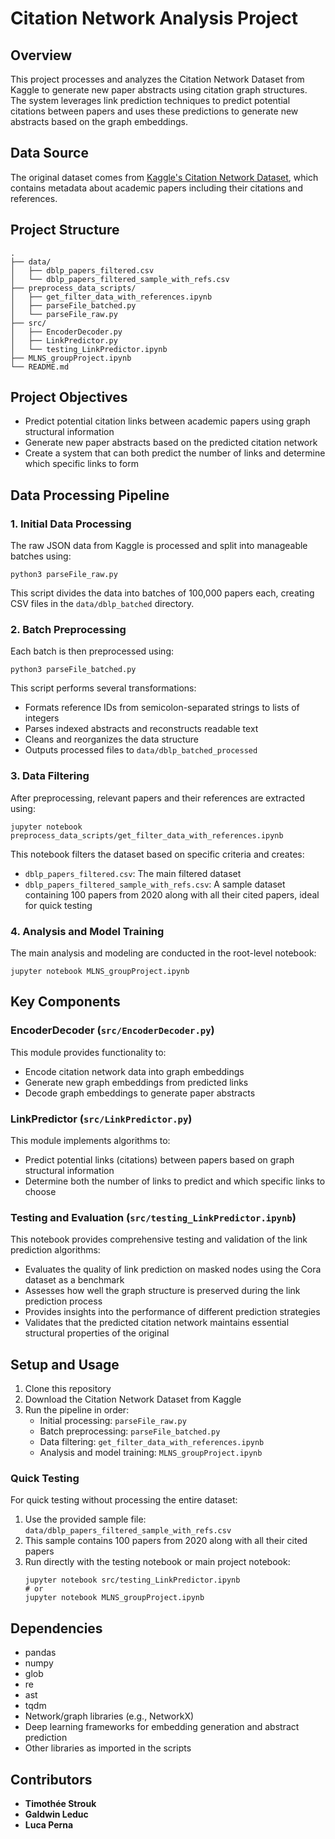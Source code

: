 # Citation Network Analysis Project

## Overview
This project processes and analyzes the Citation Network Dataset from Kaggle to generate new paper abstracts using citation graph structures. The system leverages link prediction techniques to predict potential citations between papers and uses these predictions to generate new abstracts based on the graph embeddings.

## Data Source
The original dataset comes from [Kaggle's Citation Network Dataset](https://www.kaggle.com/datasets/mathurinache/citation-network-dataset/data), which contains metadata about academic papers including their citations and references.

## Project Structure
```
.
├── data/
│   ├── dblp_papers_filtered.csv
│   └── dblp_papers_filtered_sample_with_refs.csv
├── preprocess_data_scripts/
│   ├── get_filter_data_with_references.ipynb
│   ├── parseFile_batched.py
│   └── parseFile_raw.py
├── src/
│   ├── EncoderDecoder.py
│   ├── LinkPredictor.py
│   └── testing_LinkPredictor.ipynb
├── MLNS_groupProject.ipynb
└── README.md
```

## Project Objectives
- Predict potential citation links between academic papers using graph structural information
- Generate new paper abstracts based on the predicted citation network
- Create a system that can both predict the number of links and determine which specific links to form

## Data Processing Pipeline

### 1. Initial Data Processing
The raw JSON data from Kaggle is processed and split into manageable batches using:
```
python3 parseFile_raw.py
```
This script divides the data into batches of 100,000 papers each, creating CSV files in the `data/dblp_batched` directory.

### 2. Batch Preprocessing
Each batch is then preprocessed using:
```
python3 parseFile_batched.py
```
This script performs several transformations:
- Formats reference IDs from semicolon-separated strings to lists of integers
- Parses indexed abstracts and reconstructs readable text
- Cleans and reorganizes the data structure
- Outputs processed files to `data/dblp_batched_processed`

### 3. Data Filtering
After preprocessing, relevant papers and their references are extracted using:
```
jupyter notebook preprocess_data_scripts/get_filter_data_with_references.ipynb
```
This notebook filters the dataset based on specific criteria and creates:
- `dblp_papers_filtered.csv`: The main filtered dataset
- `dblp_papers_filtered_sample_with_refs.csv`: A sample dataset containing 100 papers from 2020 along with all their cited papers, ideal for quick testing

### 4. Analysis and Model Training
The main analysis and modeling are conducted in the root-level notebook:
```
jupyter notebook MLNS_groupProject.ipynb
```

## Key Components

### EncoderDecoder (`src/EncoderDecoder.py`)
This module provides functionality to:
- Encode citation network data into graph embeddings
- Generate new graph embeddings from predicted links
- Decode graph embeddings to generate paper abstracts

### LinkPredictor (`src/LinkPredictor.py`)
This module implements algorithms to:
- Predict potential links (citations) between papers based on graph structural information
- Determine both the number of links to predict and which specific links to choose

### Testing and Evaluation (`src/testing_LinkPredictor.ipynb`)
This notebook provides comprehensive testing and validation of the link prediction algorithms:
- Evaluates the quality of link prediction on masked nodes using the Cora dataset as a benchmark
- Assesses how well the graph structure is preserved during the link prediction process
- Provides insights into the performance of different prediction strategies
- Validates that the predicted citation network maintains essential structural properties of the original

## Setup and Usage

1. Clone this repository
2. Download the Citation Network Dataset from Kaggle
3. Run the pipeline in order:
   - Initial processing: `parseFile_raw.py`
   - Batch preprocessing: `parseFile_batched.py`
   - Data filtering: `get_filter_data_with_references.ipynb`
   - Analysis and model training: `MLNS_groupProject.ipynb`

### Quick Testing
For quick testing without processing the entire dataset:
1. Use the provided sample file: `data/dblp_papers_filtered_sample_with_refs.csv`
2. This sample contains 100 papers from 2020 along with all their cited papers
3. Run directly with the testing notebook or main project notebook:
   ```
   jupyter notebook src/testing_LinkPredictor.ipynb
   # or
   jupyter notebook MLNS_groupProject.ipynb
   ```

## Dependencies
- pandas
- numpy
- glob
- re
- ast
- tqdm
- Network/graph libraries (e.g., NetworkX)
- Deep learning frameworks for embedding generation and abstract prediction
- Other libraries as imported in the scripts

## Contributors
- **Timothée Strouk**
- **Galdwin Leduc**
- **Luca Perna**
